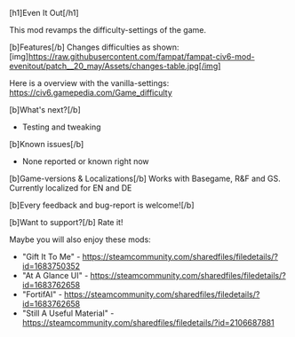 [h1]Even It Out[/h1]

This mod revamps the difficulty-settings of the game.

[b]Features[/b]
Changes difficulties as shown:
[img]https://raw.githubusercontent.com/fampat/fampat-civ6-mod-evenitout/patch__20_may/Assets/changes-table.jpg[/img]

Here is a overview with the vanilla-settings: https://civ6.gamepedia.com/Game_difficulty

[b]What's next?[/b]
- Testing and tweaking

[b]Known issues[/b]
- None reported or known right now

[b]Game-versions & Localizations[/b]
Works with Basegame, R&F and GS.
Currently localized for EN and DE

[b]Every feedback and bug-report is welcome![/b]

[b]Want to support?[/b]
Rate it!

Maybe you will also enjoy these mods:
- "Gift It To Me" - https://steamcommunity.com/sharedfiles/filedetails/?id=1683750352
- "At A Glance UI" - https://steamcommunity.com/sharedfiles/filedetails/?id=1683762658
- "FortifAI" - https://steamcommunity.com/sharedfiles/filedetails/?id=1683762658
- "Still A Useful Material" - https://steamcommunity.com/sharedfiles/filedetails/?id=2106687881
